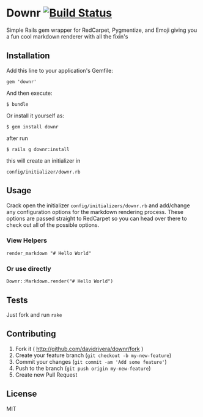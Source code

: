# Downr [![Build Status](https://travis-ci.org/davidrivera/Downr.svg?branch=master)](https://travis-ci.org/davidrivera/Downr)
Simple Rails gem wrapper for RedCarpet, Pygmentize, and Emoji giving you a fun cool markdown renderer with all the fixin's 

## Installation

Add this line to your application's Gemfile:

    gem 'downr'

And then execute:

    $ bundle

Or install it yourself as:

    $ gem install downr

after run 
    
    $ rails g downr:install

this will create an initializer in 
    
    config/initializer/downr.rb

## Usage

Crack open the initializer `config/initializers/downr.rb` and add/change any configuration options for the markdown rendering process. These options are passed straight to RedCarpet so you can head over there to check out all of the possible options.

### View Helpers

`render_markdown "# Hello World"`

### Or use directly

`Downr::Markdown.render("# Hello World")`

## Tests

Just fork and run `rake`

## Contributing

1. Fork it ( http://github.com/davidrivera/downr/fork )
2. Create your feature branch (`git checkout -b my-new-feature`)
3. Commit your changes (`git commit -am 'Add some feature'`)
4. Push to the branch (`git push origin my-new-feature`)
5. Create new Pull Request

## License

MIT
